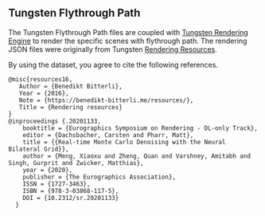 ## Tungsten Flythrough Path

The Tungsten Flythrough Path files are coupled with [Tungsten Rendering Engine](https://github.com/tunabrain/tungsten) to render the specific scenes with flythrough path.
The rendering JSON files were originally from Tungsten [Rendering Resources](https://benedikt-bitterli.me/resources/).

By using the dataset, you agree to cite the following references.
```
@misc{resources16,
   Author = {Benedikt Bitterli},
   Year = {2016},
   Note = {https://benedikt-bitterli.me/resources/},
   Title = {Rendering resources}
}
@inproceedings {.20201133,
    booktitle = {Eurographics Symposium on Rendering - DL-only Track},
    editor = {Dachsbacher, Carsten and Pharr, Matt},
    title = {{Real-time Monte Carlo Denoising with the Neural Bilateral Grid}},
    author = {Meng, Xiaoxu and Zheng, Quan and Varshney, Amitabh and Singh, Gurprit and Zwicker, Matthias},
    year = {2020},
    publisher = {The Eurographics Association},
    ISSN = {1727-3463},
    ISBN = {978-3-03868-117-5},
    DOI = {10.2312/sr.20201133}
  }

```
